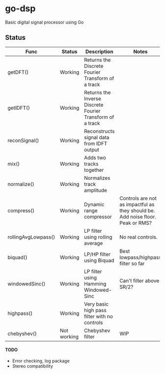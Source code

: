 # go-dsp
Basic digital signal processor using Go

## Status
| Func | Status  | Description | Notes |
| --- |--------|--------| -----|
| getDFT() | Working | Returns the Discrete Fourier Transform of a track | |
| getIDFT() | Working | Returns the Inverse Discrete Fourier Transform of a track | |
| reconSignal() | Working | Reconstructs signal data from IDFT output | |
| mix()      | Working | Adds two tracks together | |
| normalize() | Working | Normalizes track amplitude | |
| compress() | Working | Dynamic range compressor |Controls are not as impactful as they should be. Add noise floor. Peak or RMS?|
| rollingAvgLowpass() | Working | LP filter using rolling average |  No real controls. |
| biquad() | Working | LP/HP filter using Biquad |Best lowpass/highpass filter so far |
| windowedSinc() | Working | LP filter using Hamming Windowed-Sinc  |Can't filter above SR/2?|
| highpass() | Working | Very basic high pass filter with no controls | |
| chebyshev() | Not working | Chebyshev filter | WIP |

#### TODO
- Error checking, log package
- Stereo compatibility